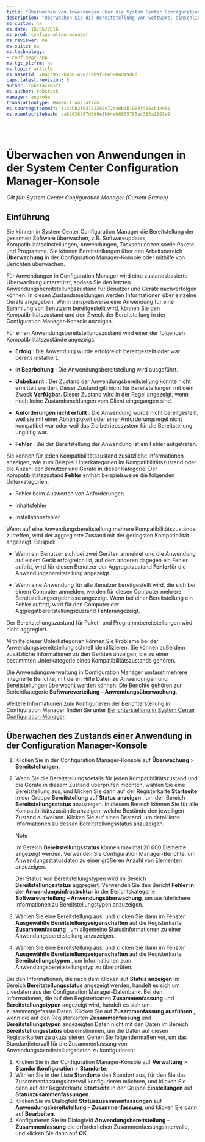 ```yaml
---
title: "Überwachen von Anwendungen über die System Center Configuration Manager-Konsole | System Center Configuration Manager"
description: "Überwachen Sie die Bereitstellung von Software, einschließlich Updates, Kompatibilitätseinstellungen und Anwendungen, mithilfe des Arbeitsbereichs „Überwachung“ in Configuration Manager."
ms.custom: na
ms.date: 10/06/2016
ms.prod: configuration-manager
ms.reviewer: na
ms.suite: na
ms.technology:
- configmgr-app
ms.tgt_pltfrm: na
ms.topic: article
ms.assetid: 784c295c-b8b8-4202-ab9f-665908d49d6d
caps.latest.revision: 5
author: robstackmsft
ms.author: robstack
manager: angrobe
translationtype: Human Translation
ms.sourcegitcommit: 1134bb2f04152288e72d40b1b1083f415cb4e900
ms.openlocfilehash: ca82638267d6d9e1bb4eb6855785ac383a2191e9


---
```

# <a name="monitor-applications-from-the-system-center-configuration-manager-console"></a>Überwachen von Anwendungen in der System Center Configuration Manager-Konsole

*Gilt für: System Center Configuration Manager (Current Branch)*


## <a name="introduction"></a>Einführung

Sie können in System Center Configuration Manager die Bereitstellung der gesamten Software überwachen, z.B. Softwareupdates, Kompatibilitätseinstellungen, Anwendungen, Tasksequenzen sowie Pakete und Programme. Sie können Bereitstellungen über den Arbeitsbereich **Überwachung** in der Configuration Manager-Konsole oder mithilfe von Berichten überwachen.  

 Für Anwendungen in Configuration Manager wird eine zustandsbasierte Überwachung unterstützt, sodass Sie den letzten Anwendungsbereitstellungszustand für Benutzer und Geräte nachverfolgen können. In diesen Zustandsmeldungen werden Informationen über einzelne Geräte angegeben. Wenn beispielsweise eine Anwendung für eine Sammlung von Benutzern bereitgestellt wird, können Sie den Kompatibilitätszustand und den Zweck der Bereitstellung in der Configuration Manager-Konsole anzeigen.  

 Für einen Anwendungsbereitstellungszustand wird einer der folgenden Kompatibilitätszustände angezeigt:  

-   **Erfolg** : Die Anwendung wurde erfolgreich bereitgestellt oder war bereits installiert.  

-   **In Bearbeitung** : Die Anwendungsbereitstellung wird ausgeführt.  

-   **Unbekannt** : Der Zustand der Anwendungsbereitstellung konnte nicht ermittelt werden. Dieser Zustand gilt nicht für Bereitstellungen mit dem Zweck **Verfügbar**. Dieser Zustand wird in der Regel angezeigt, wenn noch keine Zustandsmeldungen vom Client eingegangen sind.  

-   **Anforderungen nicht erfüllt** : Die Anwendung wurde nicht bereitgestellt, weil sie mit einer Abhängigkeit oder einer Anforderungsregel nicht kompatibel war oder weil das Zielbetriebssystem für die Bereitstellung ungültig war.  

-   **Fehler** : Bei der Bereitstellung der Anwendung ist ein Fehler aufgetreten.  
  
Sie können für jeden Kompatibilitätszustand zusätzliche Informationen anzeigen, wie zum Beispiel Unterkategorien im Kompatibilitätszustand oder die Anzahl der Benutzer und Geräte in dieser Kategorie. Der Kompatibilitätszustand **Fehler** enthält beispielsweise die folgenden Unterkategorien:  
  
-   Fehler beim Auswerten von Anforderungen  

-   Inhaltsfehler  

-   Installationsfehler  

 Wenn auf eine Anwendungsbereitstellung mehrere Kompatibilitätszustände zutreffen, wird der aggregierte Zustand mit der geringsten Kompatibilität angezeigt. Beispiel:  

-   Wenn ein Benutzer sich bei zwei Geräten anmeldet und die Anwendung auf einem Gerät erfolgreich ist, auf dem anderen dagegen ein Fehler auftritt, wird für diesen Benutzer der Aggregatzustand **Fehler**für die Anwendungsbereitstellung angezeigt.  

-   Wenn eine Anwendung für alle Benutzer bereitgestellt wird, die sich bei einem Computer anmelden, werden für diesen Computer mehrere Bereitstellungsergebnisse angezeigt. Wenn bei einer Bereitstellung ein Fehler auftritt, wird für den Computer der Aggregatbereitstellungszustand **Fehler**angezeigt.  
  
Der Bereitstellungszustand für Paket- und Programmbereitstellungen wird nicht aggregiert.  
  
 Mithilfe dieser Unterkategorien können Sie Probleme bei der Anwendungsbereitstellung schnell identifizieren. Sie können außerdem zusätzliche Informationen zu den Geräten anzeigen, die zu einer bestimmten Unterkategorie eines Kompatibilitätszustands gehören.  

 Die Anwendungsverwaltung in Configuration Manager umfasst mehrere integrierte Berichte, mit deren Hilfe Daten zu Anwendungen und Bereitstellungen überwacht werden können. Die Berichte gehören zur Berichtkategorie **Softwareverteilung – Anwendungsüberwachung**.  

 Weitere Informationen zum Konfigurieren der Berichterstellung in Configuration Manager finden Sie unter [Berichterstellung in System Center Configuration Manager](../../core/servers/manage/reporting.md).  
  
## <a name="monitor-the-state-of-an-application-in-the-configuration-manager-console"></a>Überwachen des Zustands einer Anwendung in der Configuration Manager-Konsole  
  
1.  Klicken Sie in der Configuration Manager-Konsole auf **Überwachung** > **Bereitstellungen**.  
  
3.  Wenn Sie die Bereitstellungsdetails für jeden Kompatibilitätszustand und die Geräte in diesem Zustand überprüfen möchten, wählen Sie eine Bereitstellung aus, und klicken Sie dann auf der Registerkarte **Startseite** in der Gruppe **Bereitstellung** auf **Status anzeigen** , um den Bereich **Bereitstellungsstatus** anzuzeigen. In diesem Bereich können Sie für alle Kompatibilitätszustände anzeigen, welche Bestände den jeweiligen Zustand aufweisen. Klicken Sie auf einen Bestand, um detaillierte Informationen zu dessen Bereitstellungsstatus anzuzeigen.  

    > [!NOTE]  
    >  Im Bereich **Bereitstellungsstatus** können maximal 20.000 Elemente angezeigt werden. Verwenden Sie Configuration Manager-Berichte, um Anwendungsstatusdaten zu einer größeren Anzahl von Elementen anzuzeigen.  
    >   
    >  Der Status von Bereitstellungstypen wird im Bereich **Bereitstellungsstatus** aggregiert. Verwenden Sie den Bericht **Fehler in der Anwendungsinfrastruktur** in der Berichtskategorie **Softwareverteilung – Anwendungsüberwachung**, um ausführlichere Informationen zu Bereitstellungstypen anzuzeigen.  

4.  Wählen Sie eine Bereitstellung aus, und klicken Sie dann im Fenster **Ausgewählte Bereitstellungseigenschaften** auf die Registerkarte **Zusammenfassung** , um allgemeine Statusinformationen zu einer Anwendungsbereitstellung anzuzeigen.  

5.  Wählen Sie eine Bereitstellung aus, und klicken Sie dann im Fenster **Ausgewählte Bereitstellungseigenschaften** auf die Registerkarte **Bereitstellungstypen** , um Informationen zum Anwendungsbereitstellungstyp zu überprüfen.  

Bei den Informationen, die nach dem Klicken auf **Status anzeigen** im Bereich **Bereitstellungsstatus** angezeigt werden, handelt es sich um Livedaten aus der Configuration Manager-Datenbank. Bei den Informationen, die auf den Registerkarten **Zusammenfassung** und **Bereitstellungstypen** angezeigt wird, handelt es sich um zusammengefasste Daten. Klicken Sie auf **Zusammenfassung ausführen** , wenn die auf den Registerkarten **Zusammenfassung** und **Bereitstellungstypen** angezeigten Daten nicht mit den Daten im Bereich **Bereitstellungsstatus** übereinstimmen, um die Daten auf diesen Registerkarten zu aktualisieren. Gehen Sie folgendermaßen vor, um das Standardintervall für die Zusammenfassung von Anwendungsbereitstellungsdaten zu konfigurieren:  
1. Klicken Sie in der Configuration Manager-Konsole auf **Verwaltung** > **Standortkonfiguration** > **Standorte**.
2. Wählen Sie in der Liste **Standorte** den Standort aus, für den Sie das Zusammenfassungsintervall konfigurieren möchten, und klicken Sie dann auf der Registerkarte **Startseite** in der Gruppe **Einstellungen** auf **Statuszusammenfassungen**.
3. Klicken Sie im Dialogfeld **Statuszusammenfassungen** auf **Anwendungsbereitstellung – Zusammenfassung**, und klicken Sie dann auf **Bearbeiten**.  
4. Konfigurieren Sie im Dialogfeld **Anwendungsbereitstellung – Zusammenfassung** die erforderlichen Zusammenfassungsintervalle, und klicken Sie dann auf **OK**.  



<!--HONumber=Nov16_HO1-->


